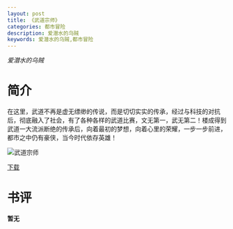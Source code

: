 ```yaml
---
layout: post
title: 《武道宗师》
categories: 都市冒险
description: 爱潜水的乌贼
keywords: 爱潜水的乌贼,都市冒险
---
```

*爱潜水的乌贼*
# 简介
在这里，武道不再是虚无缥缈的传说，而是切切实实的传承，经过与科技的对抗后，彻底融入了社会，有了各种各样的武道比赛，文无第一，武无第二！楼成得到武道一大流派断绝的传承后，向着最初的梦想，向着心里的荣耀，一步一步前进，都市之中仍有豪侠，当今时代依存英雄！

![武道宗师](https://cdn.jsdelivr.net/gh/YYbooks0/yybooks0img@master/bookscover2/武道宗师.67mtro1q14g0.jpg)

[下载](https://link.jscdn.cn/1drv/aHR0cHM6Ly8xZHJ2Lm1zL3QvcyFBaGU2R2dNWmVFb2poalhtVDdQQ0lwbnJFOFktP2U9anVWSVJL.txt)

# 书评
**暂无**